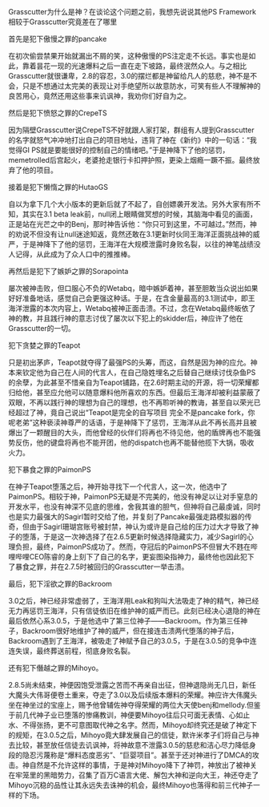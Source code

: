 Grasscutter为什么是神？在谈论这个问题之前，我想先说说其他PS Framework相较于Grasscutter究竟差在了哪里

首先是犯下傲慢之罪的pancake 

   在初次偷尝禁果开始就漏出不屑的笑，这种傲慢的PS注定走不长远。事实也是如此，靠着昙花一现的光速爆料之后一直在走下坡路，最终泯然众人。与之相比Grasscutter就很谦卑，2.8的容忍，3.0的摆烂都是神留给凡人的慈悲，神不是不会，只是不想通过太完美的表现让对手绝望所以故意防水，可笑有些人不理解神的良苦用心，竟然还用这些事来讥讽神，我劝你们好自为之。

然后是犯下愤怒之罪的CrepeTS

   因为隔壁Grasscutter说CrepeTS不好就跟人家打架，群组有人提到Grasscutter的名字就怒气冲冲地打出自己的项目地址，违背了神在《新约》中的一句话：“我觉得GI PS就是要能很好的控制自己的情绪吧。”于是神降下了他的惩罚，memetrolled后宫起火，老婆抢走银行卡扣押护照，更染上烟瘾一蹶不振。最终放弃了他的项目。

接着是犯下懒惰之罪的HutaoGS

   自以为拿下几个大小版本的更新后就了不起了，自创嫖袭开发法。另外大家有所不知，其实在3.1 beta leak前，null闭上眼睛做冥想的时候，其脑海中看见的画面，正是站在光芒之中的Benj，那时神告诉他：“你只可到这里，不可越过。”然而，神的劝说不但没有让null迷途知返，竟然还敢在3.1更新时伙同王海洋正面挑战神的威严，于是神降下了他的惩罚，王海洋在大规模泄露时身败名裂，以往的神笔战绩没人记得，从此成为了众人口中的推推棒。

再然后是犯下了嫉妒之罪的Sorapointa

   屡次被神击败，但口服心不负的Wetabq，暗中嫉妒着神，甚至胆敢当众说出如果好好准备地话，感觉自己会更强这种话。于是，在含金量最高的3.1测试中，即王海洋泄露的本次内容上，Wetabq被神正面击溃。不过，念在Wetabq最终皈依了神的教，并且践行神的意志讨伐了屡次以下犯上的skidder后，神应许了他在Grasscutter的一切。

犯下贪婪之罪的Teapot

   只是初出茅庐，Teapot就夺得了最强PS的头筹，而这，自然是因为神的应允。神本来钦定他为自己在人间的代言人，在自己隐姓埋名之后替自己继续讨伐杂鱼PS的余孽，为此甚至不惜亲自为Teapot铺路，在2.6时期主动的开源，将一切荣耀都归给他，甚至应允他可以随意爆料他所喜欢的东西。但最后王海洋却被利益蒙蔽了双眼，不再以践行神的理想为自己的理想，也不再聆听神的教诲，甚至自以荣光已经超过了神，竟自己说出“Teapot是完全的自写项目 完全不是pancake fork，你呢老弟”这种亵渎神尊严的话语，于是神降下了惩罚，王海洋从此不再长高并且被爆出了一颗醒目的大头，而他曾经的伙伴们将再也不待见他，他的盾牌再也不能强势反伤，他的键盘将再也不能开团，他的dispatch也再不能替他揽下大锅，吸收火力。

犯下暴食之罪的PaimonPS

   在神子Teapot堕落之后，神开始寻找下一个代言人，这一次，他选中了PaimonPS。相较于神，PaimonPS无疑是不完美的，他没有神足以让对手窒息的开发水平，也没有神深不见底的思维，舍我其谁的胆气，但神将自己最虔诚，同时也是实力最强大的Sagirl暂时交给了他，并复刻了Pancake最强走路模拟器的传奇，但由于Sagirl珊瑚宫账号被封禁，神认为或许是自己给的压力过大才导致了神子的堕落，于是这一次神选择了在2.6.5更新时候选择隐藏实力，减少Sagirl的心理负担，最终，PaimonPS成功了。然而，夺冠后的PaimonPS不但冒大不韪在哔哩哔哩CEO陈睿的身上刻下了自己的名字，更妄图染指神力，最终他也因此犯下了暴食之罪，并在2.7.5时被回归的Grasscutter一举击溃。

最后，犯下淫欲之罪的Backroom

   3.0之后，神已经非常虚弱了，王海洋用Leak和狗叫大法吸走了神的精气，神已经无力再惩罚王海洋，只有信徒依旧在维护神的威严而已。此刻已经决心退隐的神在最后依然心系3.0.5，于是他选中了第三位神子——Backroom。作为第三任神子，Backroom很好地维护了神的威严，但在接连击溃两代堕落的神子后，Backroom遇到了王海洋，被吸走了神赋予自己的3.0.5，于是在3.0.5的竞争中连连失误，最终葬送前程，彻底身败名裂。

还有犯下僭越之罪的Mihoyo。

2.8.5尚未结束，神便因饱受泄露之苦而不再亲自出征，但神退隐尚无几日，新任大魔头大伟哥便卷土重来，夺走了3.0以及后续版本爆料的荣耀。神应许大伟魔头坐在神坐过的宝座上，赐予他曾辅佐神夺得荣耀的两位大天使benj和mellody.但鉴于前几代神子业已堕落的惨痛教训，神便要Mihoyo往后只可面无表情、心如止水、不得张扬，更不可意图取代神之名字。然而，Mihoyo却终究还是破了神定下的规矩，在3.0.5之后，Mihoyo竟大肆发展自己的信徒，默许米孝子们将自己与神去比较，甚至放任信徒去讥讽神，将神故意不泄露3.0.5的慈悲和洁心尽力降低身段的隐忍污蔑称是“爆料态度恶劣”、“巨婴项目”。甚至于还对神进行了DMCA的攻击。神自然是不允许这样的事情，于是神对Mihoyo降下了神罚，神放出了被神关在牢笼里的黑暗势力，召集了百万C语言大佬、解包大神和逆向大王，神还夺走了Mihoyo沉稳的品性让其永远失去诛神的机会，最终Mihoyo也落得和前三代神子一样的下场。
